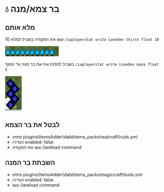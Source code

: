 # 💧 בר צמא/מנה

## מלא אותם

עשו את הפקודה בשביל למלא 10 `/iaplayerstat write LoneDev thirst float 10`

![](<../../.gitbook/assets/immagine (2).png>)

בשביל למלות את את בר מנה עד הסוף `/iaplayerstat write LoneDev mana float 5`

![](<../../.gitbook/assets/immagine (3).png>)

## לבטל את בר הצמא

* פתחו plugins\ItemsAdder\data\items\_packs\realcraft\huds.yml
* הגדירו enabled: false
* עשו את הפקודה /iareload command

## השבתת בר המנה

* פתחו plugins\ItemsAdder\data\items\_packs\magiccraft\huds.yml
* הגדירו enabled: false
* עשו /iareload command
